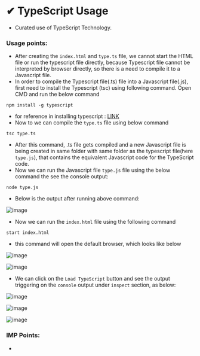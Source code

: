 # ✔ TypeScript Usage
- Curated use of TypeScript Technology.

### Usage points:
- After creating the `index.html` and `type.ts` file, we cannot start the HTML file or run the typescript file directly, because Typescript file cannot be interpreted by browser directly, so there is a need to compile it to a Javascript file.
- In order to compile the Typescript file(.ts) file into a Javascript file(.js), first need to install the Typescript (tsc) using following command. Open CMD and run the below command
```
npm install -g typescript
```
- for reference in installing typescript : [LINK](https://stackoverflow.com/questions/12685995/cant-find-typescript-compiler-command-tsc-is-not-valid)
- Now to we can compile the `type.ts` file using below command
```
tsc type.ts
```
- After this command, .ts file gets compiled and a new Javascript file is being created in same folder with same folder as the typescript file(here `type.js`), that contains the equivalent Javascript code for the TypeScript code.
- Now we can run the Javascript file `type.js` file using the below command the see the console output:
```
node type.js
```
- Below is the output after running above command:

![image](https://github.com/akash-rajak/JavaScript-Usage/assets/57003737/c1c754a8-b0a7-46ef-926b-9239d35b066b)
- Now we can run the `index.html` file using the following command
```
start index.html
```
- this command will open the default browser, which looks like below

![image](https://github.com/akash-rajak/JavaScript-Usage/assets/57003737/f59a36b3-2de3-4303-9a1a-679750a18367)

![image](https://github.com/akash-rajak/JavaScript-Usage/assets/57003737/a91b91fe-e29c-4bd6-b03a-e19c3c8f7233)
- We can click on the `Load TypeScript` button and see the output triggering on the `console` output under `inspect` section, as below:

![image](https://github.com/akash-rajak/JavaScript-Usage/assets/57003737/f9dbc85c-3da7-4a1c-9f94-3ff7cbe04702)

![image](https://github.com/akash-rajak/JavaScript-Usage/assets/57003737/3d90dd84-45ee-4613-abb3-ca6c0e481235)

![image](https://github.com/akash-rajak/JavaScript-Usage/assets/57003737/f76e5c16-5e48-477f-9350-6a68451290cd)



### IMP Points:
- 
